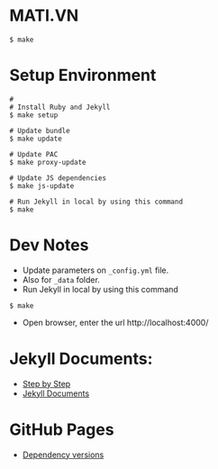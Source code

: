 # MATI.VN

```
$ make
```

# Setup Environment

```
# 
# Install Ruby and Jekyll
$ make setup

# Update bundle
$ make update

# Update PAC
$ make proxy-update

# Update JS dependencies
$ make js-update

# Run Jekyll in local by using this command
$ make
```

# Dev Notes

- Update parameters on `_config.yml` file.
- Also for `_data` folder.
- Run Jekyll in local by using this command

```
$ make
```

- Open browser, enter the url http://localhost:4000/

# Jekyll Documents:

- [Step by Step](https://jekyllrb.com/docs/step-by-step/01-setup/)
- [Jekyll Documents](https://jekyllrb.com/docs/)

# GitHub Pages

- [Dependency versions](https://pages.github.com/versions/)